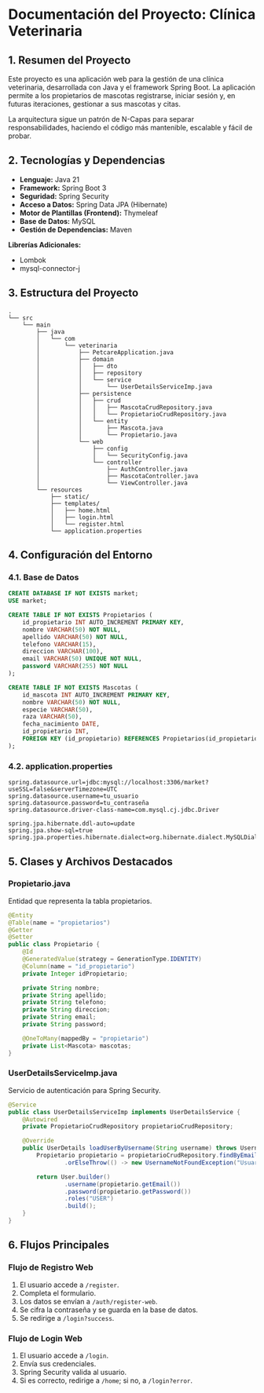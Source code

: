 # Documentación del Proyecto: Clínica Veterinaria

## 1. Resumen del Proyecto
Este proyecto es una aplicación web para la gestión de una clínica veterinaria, desarrollada con Java y el framework Spring Boot. La aplicación permite a los propietarios de mascotas registrarse, iniciar sesión y, en futuras iteraciones, gestionar a sus mascotas y citas.

La arquitectura sigue un patrón de N-Capas para separar responsabilidades, haciendo el código más mantenible, escalable y fácil de probar.

## 2. Tecnologías y Dependencias
- **Lenguaje:** Java 21
- **Framework:** Spring Boot 3
- **Seguridad:** Spring Security
- **Acceso a Datos:** Spring Data JPA (Hibernate)
- **Motor de Plantillas (Frontend):** Thymeleaf
- **Base de Datos:** MySQL
- **Gestión de Dependencias:** Maven

**Librerías Adicionales:**
- Lombok
- mysql-connector-j

## 3. Estructura del Proyecto
```plaintext
.
└── src
    └── main
        ├── java
        │   └── com
        │       └── veterinaria
        │           ├── PetcareApplication.java
        │           ├── domain
        │           │   ├── dto
        │           │   ├── repository
        │           │   └── service
        │           │       └── UserDetailsServiceImp.java
        │           ├── persistence
        │           │   ├── crud
        │           │   │   ├── MascotaCrudRepository.java
        │           │   │   └── PropietarioCrudRepository.java
        │           │   └── entity
        │           │       ├── Mascota.java
        │           │       └── Propietario.java
        │           └── web
        │               ├── config
        │               │   └── SecurityConfig.java
        │               └── controller
        │                   ├── AuthController.java
        │                   ├── MascotaController.java
        │                   └── ViewController.java
        └── resources
            ├── static/
            ├── templates/
            │   ├── home.html
            │   ├── login.html
            │   └── register.html
            └── application.properties
```

## 4. Configuración del Entorno
### 4.1. Base de Datos
```sql
CREATE DATABASE IF NOT EXISTS market;
USE market;

CREATE TABLE IF NOT EXISTS Propietarios (
    id_propietario INT AUTO_INCREMENT PRIMARY KEY,
    nombre VARCHAR(50) NOT NULL,
    apellido VARCHAR(50) NOT NULL,
    telefono VARCHAR(15),
    direccion VARCHAR(100),
    email VARCHAR(50) UNIQUE NOT NULL,
    password VARCHAR(255) NOT NULL
);

CREATE TABLE IF NOT EXISTS Mascotas (
    id_mascota INT AUTO_INCREMENT PRIMARY KEY,
    nombre VARCHAR(50) NOT NULL,
    especie VARCHAR(50),
    raza VARCHAR(50),
    fecha_nacimiento DATE,
    id_propietario INT,
    FOREIGN KEY (id_propietario) REFERENCES Propietarios(id_propietario)
);
```

### 4.2. application.properties
```properties
spring.datasource.url=jdbc:mysql://localhost:3306/market?useSSL=false&serverTimezone=UTC
spring.datasource.username=tu_usuario
spring.datasource.password=tu_contraseña
spring.datasource.driver-class-name=com.mysql.cj.jdbc.Driver

spring.jpa.hibernate.ddl-auto=update
spring.jpa.show-sql=true
spring.jpa.properties.hibernate.dialect=org.hibernate.dialect.MySQLDialect
```

## 5. Clases y Archivos Destacados
### Propietario.java
Entidad que representa la tabla propietarios.
```java
@Entity
@Table(name = "propietarios")
@Getter
@Setter
public class Propietario {
    @Id
    @GeneratedValue(strategy = GenerationType.IDENTITY)
    @Column(name = "id_propietario")
    private Integer idPropietario;

    private String nombre;
    private String apellido;
    private String telefono;
    private String direccion;
    private String email;
    private String password;

    @OneToMany(mappedBy = "propietario")
    private List<Mascota> mascotas;
}
```

### UserDetailsServiceImp.java
Servicio de autenticación para Spring Security.
```java
@Service
public class UserDetailsServiceImp implements UserDetailsService {
    @Autowired
    private PropietarioCrudRepository propietarioCrudRepository;

    @Override
    public UserDetails loadUserByUsername(String username) throws UsernameNotFoundException {
        Propietario propietario = propietarioCrudRepository.findByEmail(username)
                .orElseThrow(() -> new UsernameNotFoundException("Usuario no encontrado con el email: " + username));

        return User.builder()
                .username(propietario.getEmail())
                .password(propietario.getPassword())
                .roles("USER")
                .build();
    }
}
```

## 6. Flujos Principales
### Flujo de Registro Web
1. El usuario accede a `/register`.
2. Completa el formulario.
3. Los datos se envían a `/auth/register-web`.
4. Se cifra la contraseña y se guarda en la base de datos.
5. Se redirige a `/login?success`.

### Flujo de Login Web
1. El usuario accede a `/login`.
2. Envía sus credenciales.
3. Spring Security valida al usuario.
4. Si es correcto, redirige a `/home`; si no, a `/login?error`.
